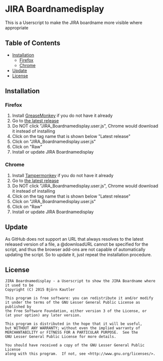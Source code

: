 JIRA Boardnamedisplay
=====================

This is a Userscript to make the JIRA boardname more visible where appropriate



Table of Contents
-----------------
* [Installation](#installation)
  * [Firefox](#firefox)
  * [Chrome](#chrome)
* [Update](#update)
* [License](#license)



Installation
------------

### Firefox

1. Install [GreaseMonkey] if you do not have it already
1. Go to [the latest release]
1. Do NOT click "JIRA_Boardnamedisplay.user.js",
   Chrome would download it instead of installing
1. Click on the tag name that is shown below "Latest release"
1. Click on "JIRA_Boardnamedisplay.user.js"
1. Click on "Raw"
1. Install or update JIRA Boardnamedisplay

### Chrome

1. Install [Tampermonkey] if you do not have it already
1. Go to [the latest release]
1. Do NOT click "JIRA_Boardnamedisplay.user.js",
   Chrome would download it instead of installing
1. Click on the tag name that is shown below "Latest release"
1. Click on "JIRA_Boardnamedisplay.user.js"
1. Click on "Raw"
1. Install or update JIRA Boardnamedisplay



Update
------

As GitHub does not support an URL that always resolves to the latest released version
of a file, a @downloadURL cannot be specified for the script, and thus the browser
add-ons are not capable of automatically updating the script. So to update it,
just repeat the installation procedure.



License
-------

```
JIRA Boardnamedisplay - a Userscript to show the JIRA Boardname where it used to be
Copyright (C) 2015 Björn Kautler

This program is free software: you can redistribute it and/or modify
it under the terms of the GNU Lesser General Public License as published by
the Free Software Foundation, either version 3 of the License, or
(at your option) any later version.

This program is distributed in the hope that it will be useful,
but WITHOUT ANY WARRANTY; without even the implied warranty of
MERCHANTABILITY or FITNESS FOR A PARTICULAR PURPOSE.  See the
GNU Lesser General Public License for more details.

You should have received a copy of the GNU Lesser General Public License
along with this program.  If not, see <http://www.gnu.org/licenses/>.
```



[GreaseMonkey]: https://addons.mozilla.org/en-US/firefox/addon/greasemonkey/
[Tampermonkey]: https://chrome.google.com/webstore/detail/tampermonkey/dhdgffkkebhmkfjojejmpbldmpobfkfo
[the latest release]: https://github.com/Vampire/jira-boardnamedisplay/releases/latest/
